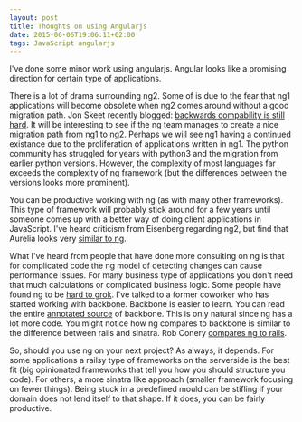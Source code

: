 ```yaml
---
layout: post
title: Thoughts on using Angularjs
date: 2015-06-06T19:06:11+02:00
tags: JavaScript angularjs
---
```


I've done some minor work using angularjs. Angular looks like a promising direction for certain type of applications.

There is a lot of drama surrounding ng2. Some of is due to the fear that ng1 applications will become obsolete when ng2 comes around without a good migration path. Jon Skeet recently blogged: [backwards compability is still hard](http://codeblog.jonskeet.uk/2015/06/03/backwards-compatibility-is-still-hard/). It will be interesting to see if the ng team manages to create a nice migration path from ng1 to ng2. Perhaps we will see ng1 having a continued existance due to the proliferation of applications written in ng1. The python community has struggled for years with python3 and the migration from earlier python versions. However, the complexity of most languages far exceeds the complexity of ng framework (but the differences between the versions looks more prominent).

You can be productive working with ng (as with many other frameworks). This type of framework will probably stick around for a few years until someone comes up with a better way of doing client applications in JavaScript. I've heard criticism from Eisenberg regarding ng2, but find that Aurelia looks very [similar to ng](http://eisenbergeffect.bluespire.com/porting-an-angular-2-0-app-to-aurelia/).

What I've heard from people that have done more consulting on ng is that for complicated code the ng model of detecting changes can cause performance issues. For many business type of applications you don't need that much calculations or complicated business logic. Some people have found ng to be [hard to grok](https://news.ycombinator.com/item?id=7522520). I've talked to a former coworker who has started working with backbone. Backbone is easier to learn. You can read the entire [annotated source](http://backbonejs.org/docs/backbone.html) of backbone. This is only natural since ng has a lot more code. You might notice how ng compares to backbone is similar to the difference between rails and sinatra. Rob Conery [compares ng to rails](http://herdingcode.com/herding-code-169-tom-dale-and-rob-conery-on-the-emberjs-angularjs-cage-match-at-ndc/).

So, should you use ng on your next project? As always, it depends. For some applications a railsy type of frameworks on the serverside is the best fit (big opinionated frameworks that tell you how you should structure you code). For others, a more sinatra like approach (smaller framework focusing on fewer things). Being stuck in a predefined mould can be stifling if your domain does not lend itself to that shape. If it does, you can be fairly productive.
